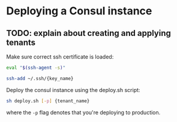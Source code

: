 # Deploying a Consul instance

## TODO: explain about creating and applying tenants

Make sure correct ssh certificate is loaded:

```bash
eval "$(ssh-agent -s)"

ssh-add ~/.ssh/{key_name}
```

Deploy the consul instance using the deploy.sh script:

```bash
sh deploy.sh [-p] {tenant_name}
```

where the `-p` flag denotes that you're deploying to production.
